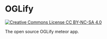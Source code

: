 # OGLify

[![Creative Commons License CC BY-NC-SA 4.0](https://i.creativecommons.org/l/by-nc-sa/4.0/80x15.png)](https://creativecommons.org/licenses/by-nc-sa/4.0/)

The open source OGLify meteor app.
